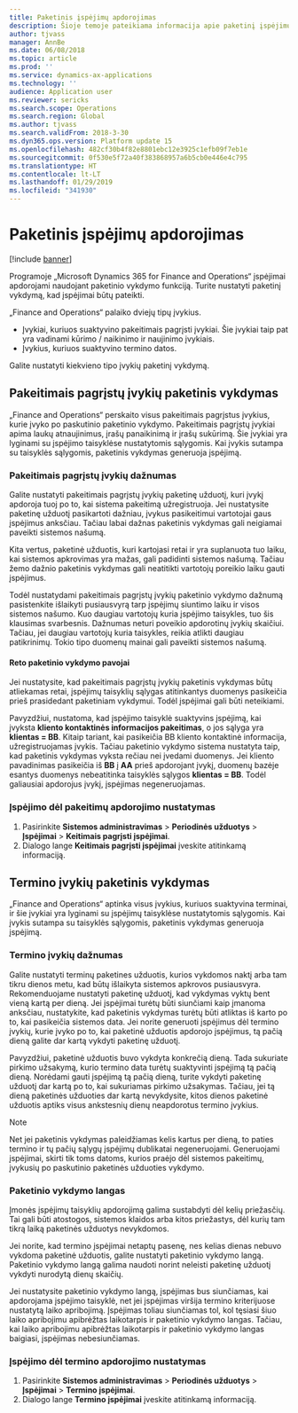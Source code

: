 ```yaml
---
title: Paketinis įspėjimų apdorojimas
description: Šioje temoje pateikiama informacija apie paketinį įspėjimų vykdymą „Microsoft Dynamics 365 for Finance and Operations“.
author: tjvass
manager: AnnBe
ms.date: 06/08/2018
ms.topic: article
ms.prod: ''
ms.service: dynamics-ax-applications
ms.technology: ''
audience: Application user
ms.reviewer: sericks
ms.search.scope: Operations
ms.search.region: Global
ms.author: tjvass
ms.search.validFrom: 2018-3-30
ms.dyn365.ops.version: Platform update 15
ms.openlocfilehash: 482cf30b4f82e8801ebc12e3925c1efb09f7eb1e
ms.sourcegitcommit: 0f530e5f72a40f383868957a6b5cb0e446e4c795
ms.translationtype: HT
ms.contentlocale: lt-LT
ms.lasthandoff: 01/29/2019
ms.locfileid: "341930"
---
```

# <a name="batch-processing-of-alerts"></a>Paketinis įspėjimų apdorojimas

[!include [banner](../includes/banner.md)]

Programoje „Microsoft Dynamics 365 for Finance and Operations“ įspėjimai apdorojami naudojant paketinio vykdymo funkciją. Turite nustatyti paketinį vykdymą, kad įspėjimai būtų pateikti.

„Finance and Operations“ palaiko dviejų tipų įvykius.

- Įvykiai, kuriuos suaktyvino pakeitimais pagrįsti įvykiai. Šie įvykiai taip pat yra vadinami kūrimo / naikinimo ir naujinimo įvykiais.
- Įvykius, kuriuos suaktyvino termino datos.

Galite nustatyti kiekvieno tipo įvykių paketinį vykdymą.
        
## <a name="batch-processing-for-change-based-events"></a>Pakeitimais pagrįstų įvykių paketinis vykdymas

„Finance and Operations“ perskaito visus pakeitimais pagrįstus įvykius, kurie įvyko po paskutinio paketinio vykdymo. Pakeitimais pagrįstų įvykiai apima laukų atnaujinimus, įrašų panaikinimą ir įrašų sukūrimą. Šie įvykiai yra lyginami su įspėjimo taisyklėse nustatytomis sąlygomis. Kai įvykis sutampa su taisyklės sąlygomis, paketinis vykdymas generuoja įspėjimą.

### <a name="frequency-for-change-based-events"></a>Pakeitimais pagrįstų įvykių dažnumas

Galite nustatyti pakeitimais pagrįstų įvykių paketinę užduotį, kuri įvykį apdoroja tuoj po to, kai sistema pakeitimą užregistruoja. Jei nustatysite paketinę užduotį pasikartoti dažniau, įvykus pasikeitimui vartotojai gaus įspėjimus anksčiau. Tačiau labai dažnas paketinis vykdymas gali neigiamai paveikti sistemos našumą.

Kita vertus, paketinė užduotis, kuri kartojasi retai ir yra suplanuota tuo laiku, kai sistemos apkrovimas yra mažas, gali padidinti sistemos našumą. Tačiau žemo dažnio paketinis vykdymas gali neatitikti vartotojų poreikio laiku gauti įspėjimus.

Todėl nustatydami pakeitimais pagrįstų įvykių paketinio vykdymo dažnumą pasistenkite išlaikyti pusiausvyrą tarp įspėjimų siuntimo laiku ir visos sistemos našumo. Kuo daugiau vartotojų kuria įspėjimo taisykles, tuo šis klausimas svarbesnis. Dažnumas neturi poveikio apdorotinų įvykių skaičiui. Tačiau, jei daugiau vartotojų kuria taisykles, reikia atlikti daugiau patikrinimų. Tokio tipo duomenų mainai gali paveikti sistemos našumą.

#### <a name="the-risks-of-low-batch-frequency"></a>Reto paketinio vykdymo pavojai

Jei nustatysite, kad pakeitimais pagrįstų įvykių paketinis vykdymas būtų atliekamas retai, įspėjimų taisyklių sąlygas atitinkantys duomenys pasikeičia prieš prasidedant paketiniam vykdymui. Todėl įspėjimai gali būti neteikiami.

Pavyzdžiui, nustatoma, kad įspėjimo taisyklė suaktyvins įspėjimą, kai įvyksta **kliento kontaktinės informacijos pakeitimas**, o jos sąlyga yra **klientas = BB**. Kitaip tariant, kai pasikeičia BB kliento kontaktinė informacija, užregistruojamas įvykis. Tačiau paketinio vykdymo sistema nustatyta taip, kad paketinis vykdymas vyksta rečiau nei įvedami duomenys. Jei kliento pavadinimas pasikeičia iš **BB** į **AA** prieš apdorojant įvykį, duomenų bazėje esantys duomenys nebeatitinka taisyklės sąlygos **klientas = BB**. Todėl galiausiai apdorojus įvykį, įspėjimas negeneruojamas.

### <a name="set-up-processing-for-change-based-alerts"></a>Įspėjimo dėl pakeitimų apdorojimo nustatymas

1. Pasirinkite **Sistemos administravimas** &gt; **Periodinės užduotys** &gt; **Įspėjimai** &gt; **Keitimais pagrįsti įspėjimai**.
2. Dialogo lange **Keitimais pagrįsti įspėjimai** įveskite atitinkamą informaciją.

## <a name="batch-processing-for-due-date-events"></a>Termino įvykių paketinis vykdymas

„Finance and Operations“ aptinka visus įvykius, kuriuos suaktyvina terminai, ir šie įvykiai yra lyginami su įspėjimų taisyklėse nustatytomis sąlygomis. Kai įvykis sutampa su taisyklės sąlygomis, paketinis vykdymas generuoja įspėjimą.

### <a name="frequency-for-due-date-events"></a>Termino įvykių dažnumas

Galite nustatyti terminų paketines užduotis, kurios vykdomos naktį arba tam tikru dienos metu, kad būtų išlaikyta sistemos apkrovos pusiausvyra. Rekomenduojame nustatyti paketinę užduotį, kad vykdymas vyktų bent vieną kartą per dieną. Jei įspėjimai turėtų būti siunčiami kaip įmanoma anksčiau, nustatykite, kad paketinis vykdymas turėtų būti atliktas iš karto po to, kai pasikeičia sistemos data. Jei norite generuoti įspėjimus dėl termino įvykių, kurie įvyko po to, kai paketinė užduotis apdorojo įspėjimus, tą pačią dieną galite dar kartą vykdyti paketinę užduotį.

Pavyzdžiui, paketinė užduotis buvo vykdyta konkrečią dieną. Tada sukuriate pirkimo užsakymą, kurio termino data turėtų suaktyvinti įspėjimą tą pačią dieną. Norėdami gauti įspėjimą tą pačią dieną, turite vykdyti paketinę užduotį dar kartą po to, kai sukuriamas pirkimo užsakymas. Tačiau, jei tą dieną paketinės užduoties dar kartą nevykdysite, kitos dienos paketinė užduotis aptiks visus ankstesnių dienų neapdorotus termino įvykius.

> [!NOTE]
> Net jei paketinis vykdymas paleidžiamas kelis kartus per dieną, to paties termino ir tų pačių sąlygų įspėjimų dublikatai negeneruojami. Generuojami įspėjimai, skirti tik toms datoms, kurios praėjo dėl sistemos pakeitimų, įvykusių po paskutinio paketinės užduoties vykdymo.

### <a name="batch-processing-window"></a>Paketinio vykdymo langas

Įmonės įspėjimų taisyklių apdorojimą galima sustabdyti dėl kelių priežasčių. Tai gali būti atostogos, sistemos klaidos arba kitos priežastys, dėl kurių tam tikrą laiką paketinės užduotys nevykdomos.

Jei norite, kad termino įspėjimai netaptų pasenę, nes kelias dienas nebuvo vykdoma paketinė užduotis, galite nustatyti paketinio vykdymo langą. Paketinio vykdymo langą galima naudoti norint neleisti paketinę užduotį vykdyti nurodytą dienų skaičių.

Jei nustatysite paketinio vykdymo langą, įspėjimas bus siunčiamas, kai apdorojama įspėjimo taisyklė, net jei įspėjimas viršija termino kriterijuose nustatytą laiko apribojimą. Įspėjimas toliau siunčiamas tol, kol tęsiasi šiuo laiko apribojimu apibrėžtas laikotarpis ir paketinio vykdymo langas. Tačiau, kai laiko apribojimu apibrėžtas laikotarpis ir paketinio vykdymo langas baigiasi, įspėjimas nebesiunčiamas.

### <a name="set-up-processing-for-due-date-alerts"></a>Įspėjimo dėl termino apdorojimo nustatymas

1. Pasirinkite **Sistemos administravimas** &gt; **Periodinės užduotys** &gt; **Įspėjimai** &gt; **Termino įspėjimai**.
2. Dialogo lange **Termino įspėjimai** įveskite atitinkamą informaciją.
